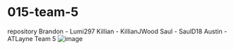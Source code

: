 # 015-team-5
repository 
Brandon - Lumi297 
Killian  - KillianJWood 
Saul  - SaulD18 
Austin  - ATLayne 
Team 5 ![image](https://github.com/Lumi297/015-team-5/assets/97705766/0fe3bafc-d67f-4c91-a24c-4e7654051bdb)
